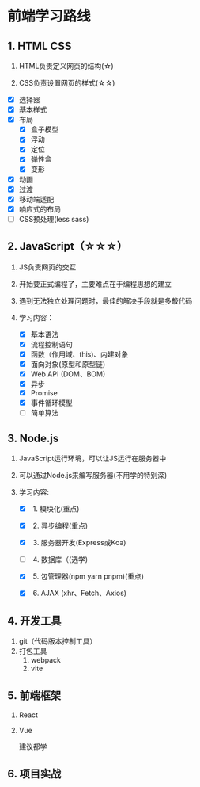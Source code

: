 # 前端学习路线

## 1. HTML CSS

1. HTML负责定义网页的结构(☆)

2. CSS负责设置网页的样式(☆☆)

- [x] 选择器
- [x] 基本样式
- [x] 布局
  - [x] 盒子模型
  - [x] 浮动
  - [x] 定位
  - [x] 弹性盒
  - [x] 变形
- [x] 动画
- [x] 过渡
- [x] 移动端适配
- [x] 响应式的布局
- [ ] CSS预处理(less sass)

## 2. JavaScript（☆☆☆）

1. JS负责网页的交互

2. 开始要正式编程了，主要难点在于编程思想的建立

3. 遇到无法独立处理问题时，最佳的解决手段就是多敲代码

4. 学习内容：

   - [x] 基本语法
   - [x] 流程控制语句
   - [x] 函数（作用域、this)、内建对象
   - [x] 面向对象(原型和原型链)
   - [x] Web API (DOM、BOM)
   - [x] 异步
   - [x] Promise
   - [x] 事件循环模型
   - [ ] 简单算法
## 3. Node.js

1. JavaScript运行环境，可以让JS运行在服务器中

2. 可以通过Node.js来编写服务器(不用学的特别深)

3. 学习内容:

   - [x] ​	1. 模块化(重点)

   - [x] ​	2. 异步编程(重点)

   - [x] ​	3. 服务器开发(Express或Koa)

   - [ ] ​	4. 数据库（(选学)

   - [x] ​	5. 包管理器(npm yarn pnpm)(重点)

   - [x] ​	6. AJAX (xhr、Fetch、Axios)

## 4. 开发工具

1. git（代码版本控制工具）
2. 打包工具
   1. webpack
   2. vite

## 5. 前端框架

1. React

2. Vue

   建议都学

## 6. 项目实战